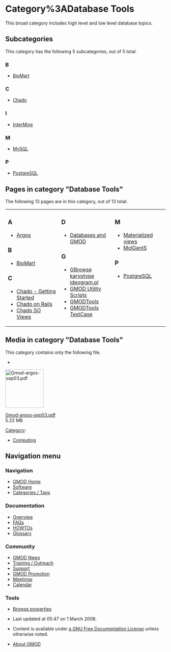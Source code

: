 



<span id="top"></span>




# <span dir="auto">Category%3ADatabase Tools</span>









This broad category includes high level and low level database topics.


## Subcategories

This category has the following 5 subcategories, out of 5 total.



### B

- [BioMart](Category%3ABioMart "Category%3ABioMart")

### C

- [Chado](Category%3AChado "Category%3AChado")

### I

- [InterMine](Category%3AInterMine "Category%3AInterMine")

### M

- [MySQL](Category%3AMySQL "Category%3AMySQL")

### P

- [PostgreSQL](Category%3APostgreSQL "Category%3APostgreSQL")




## Pages in category "Database Tools"

The following 13 pages are in this category, out of 13 total.



<table style="width: 100%;">
<colgroup>
<col style="width: 33%" />
<col style="width: 33%" />
<col style="width: 33%" />
</colgroup>
<tbody>
<tr class="odd" style="vertical-align: top;">
<td style="width: 33.3%"><h3 id="a">A</h3>
<ul>
<li><a href="Argos" title="Argos">Argos</a></li>
</ul>
<h3 id="b-1">B</h3>
<ul>
<li><a href="BioMart" title="BioMart">BioMart</a></li>
</ul>
<h3 id="c-1">C</h3>
<ul>
<li><a href="Chado_-_Getting_Started"
title="Chado - Getting Started">Chado - Getting Started</a></li>
<li><a href="Chado_on_Rails" title="Chado on Rails">Chado on
Rails</a></li>
<li><a href="Chado_SO_Views" title="Chado SO Views">Chado SO
Views</a></li>
</ul></td>
<td style="width: 33.3%"><h3 id="d">D</h3>
<ul>
<li><a href="Databases_and_GMOD" title="Databases and GMOD">Databases
and GMOD</a></li>
</ul>
<h3 id="g">G</h3>
<ul>
<li><a href="GBrowse_karyotype_ideogram.pl"
title="GBrowse karyotype ideogram.pl">GBrowse karyotype
ideogram.pl</a></li>
<li><a href="GMOD_Utility_Scripts" title="GMOD Utility Scripts">GMOD
Utility Scripts</a></li>
<li><a href="GMODTools" title="GMODTools">GMODTools</a></li>
<li><a href="GMODTools_TestCase" title="GMODTools TestCase">GMODTools
TestCase</a></li>
</ul></td>
<td style="width: 33.3%"><h3 id="m-1">M</h3>
<ul>
<li><a href="Materialized_views" title="Materialized views">Materialized
views</a></li>
<li><a href="MolGenIS" title="MolGenIS">MolGenIS</a></li>
</ul>
<h3 id="p-1">P</h3>
<ul>
<li><a href="PostgreSQL" title="PostgreSQL">PostgreSQL</a></li>
</ul></td>
</tr>
</tbody>
</table>




## Media in category "Database Tools"

This category contains only the following file.

- 

  

  

  <a href="File:Gmod-argos-sep03.pdf" class="image"><img
  src="../mediawiki/skins/common/images/icons/fileicon-pdf.png"
  width="120" height="120" alt="Gmod-argos-sep03.pdf" /></a>

  

  

  

  [Gmod-argos-sep03.pdf](File:Gmod-argos-sep03.pdf "File:Gmod-argos-sep03.pdf")  
  5.22 MB  

  

  





[Category](Special%3ACategories "Special%3ACategories"):

- [Computing](Category%3AComputing "Category%3AComputing")






## Navigation menu









### Navigation



- <span id="n-GMOD-Home">[GMOD Home](Main_Page)</span>
- <span id="n-Software">[Software](GMOD_Components)</span>
- <span id="n-Categories-.2F-Tags">[Categories /
  Tags](Categories)</span>




### Documentation



- <span id="n-Overview">[Overview](Overview)</span>
- <span id="n-FAQs">[FAQs](Category%3AFAQ)</span>
- <span id="n-HOWTOs">[HOWTOs](Category%3AHOWTO)</span>
- <span id="n-Glossary">[Glossary](Glossary)</span>




### Community



- <span id="n-GMOD-News">[GMOD News](GMOD_News)</span>
- <span id="n-Training-.2F-Outreach">[Training /
  Outreach](Training_and_Outreach)</span>
- <span id="n-Support">[Support](Support)</span>
- <span id="n-GMOD-Promotion">[GMOD Promotion](GMOD_Promotion)</span>
- <span id="n-Meetings">[Meetings](Meetings)</span>
- <span id="n-Calendar">[Calendar](Calendar)</span>




### Tools

- <span id="t-smwbrowselink"><a href="Special%3ABrowse/Category%3ADatabase_Tools" rel="smw-browse">Browse
  properties</a></span>



- <span id="footer-info-lastmod">Last updated at 05:47 on 1 March
  2008.</span>
<!-- - <span id="footer-info-viewcount">27,448 page views.</span> -->
- <span id="footer-info-copyright">Content is available under
  <a href="http://www.gnu.org/licenses/fdl-1.3.html" class="external"
  rel="nofollow">a GNU Free Documentation License</a> unless otherwise
  noted.</span>

<!-- -->

- <span id="footer-places-about">[About
  GMOD](GMOD%3AAbout "GMOD%3AAbout")</span>

<!-- -->




